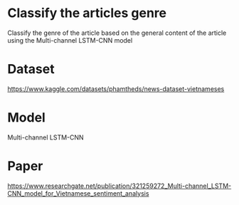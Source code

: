 # Classify the articles genre
Classify the genre of the article based on the general content of the article using the Multi-channel LSTM-CNN model

# Dataset
https://www.kaggle.com/datasets/phamtheds/news-dataset-vietnameses

# Model
Multi-channel LSTM-CNN

# Paper
https://www.researchgate.net/publication/321259272_Multi-channel_LSTM-CNN_model_for_Vietnamese_sentiment_analysis
